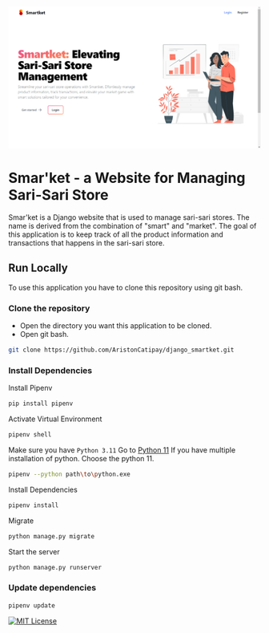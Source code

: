 ![Smar'ket](/readme_images/smartket_desktop.png)

# Smar'ket - a Website for Managing Sari-Sari Store

Smar'ket is a Django website that is used to manage sari-sari stores. The name is derived from the combination of "smart" and "market". The goal of this application is to keep track of all the product information and transactions that happens in the sari-sari store.

## Run Locally

To use this application you have to clone this repository using git bash.

### Clone the repository

- Open the directory you want this application to be cloned.
- Open git bash.

```bash
git clone https://github.com/AristonCatipay/django_smartket.git
```

### Install Dependencies

Install Pipenv

```bash
pip install pipenv
```

Activate Virtual Environment

```bash
pipenv shell
```

Make sure you have `Python 3.11`
Go to [Python 11](https://www.python.org/downloads/release/python-3119/)
If you have multiple installation of python. Choose the python 11.

```bash
pipenv --python path\to\python.exe
```

Install Dependencies

```bash
pipenv install
```

Migrate

```bash
python manage.py migrate
```

Start the server

```bash
python manage.py runserver
```

### Update dependencies

```bash
pipenv update
```

[![MIT License](https://img.shields.io/badge/License-MIT-green.svg)](https://choosealicense.com/licenses/mit/)
